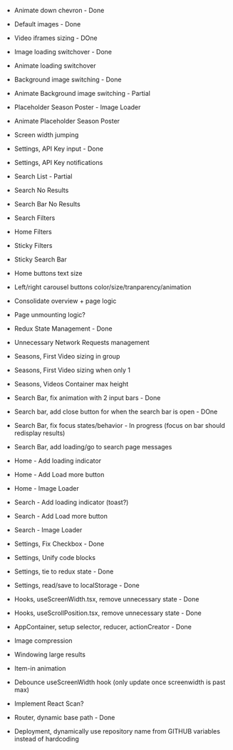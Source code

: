 - Animate down chevron - Done
- Default images - Done
- Video iframes sizing - DOne
- Image loading switchover - Done
- Animate loading switchover 
- Background image switching - Done
- Animate Background image switching - Partial
- Placeholder Season Poster - Image Loader
- Animate Placeholder Season Poster

- Screen width jumping 
- Settings, API Key input - Done
- Settings, API Key notifications

- Search List - Partial
- Search No Results
- Search Bar No Results
- Search Filters
- Home Filters
- Sticky Filters
- Sticky Search Bar
- Home buttons text size
- Left/right carousel buttons color/size/tranparency/animation
- Consolidate overview + page logic
- Page unmounting logic?
- Redux State Management - Done
- Unnecessary Network Requests management


- Seasons, First Video sizing in group
- Seasons, First Video sizing when only 1
- Seasons, Videos Container max height

- Search Bar, fix animation with 2 input bars - Done
- Search bar, add close button for when the search bar is open - DOne
- Search Bar, fix focus states/behavior - In progress (focus on bar should redisplay results)
- Search Bar, add loading/go to search page messages

- Home - Add loading indicator
- Home - Add Load more button
- Home - Image Loader

- Search - Add loading indicator (toast?)
- Search - Add Load more button
- Search - Image Loader


- Settings, Fix Checkbox - Done
- Settings, Unify code blocks
- Settings, tie to redux state - Done
- Settings, read/save to localStorage - Done

- Hooks, useScreenWidth.tsx, remove unnecessary state - Done
- Hooks, useScrollPosition.tsx, remove unnecessary state - Done

- AppContainer, setup selector, reducer, actionCreator - Done

- Image compression
- Windowing large results
- Item-in animation
- Debounce useScreenWidth hook (only update once screenwidth is past max)
- Implement React Scan?


- Router, dynamic base path - Done

- Deployment, dynamically use repository name from GITHUB variables instead of hardcoding